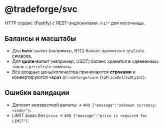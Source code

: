 # @tradeforge/svc

HTTP сервис (Fastify) с REST-эндпоинтами `/v1/*` для песочницы.

## Балансы и масштабы

- Для **base**-валют (например, BTC) баланс хранится с `qtyScale` символа.
- Для **quote**-валют (например, USDT) баланс хранится в «денежных» тиках с `priceScale` символа.
- Все входные цены/количества принимаются **строками** и конвертируются через `@tradeforge/core` (`toPriceInt`/`toQtyInt`).

## Ошибки валидации

- Депозит неизвестной валюты → `400 {"message":"unknown currency: <code>"}`.
- LIMIT заказ без `price` → `400 {"message":"price is required for LIMIT"}`.

